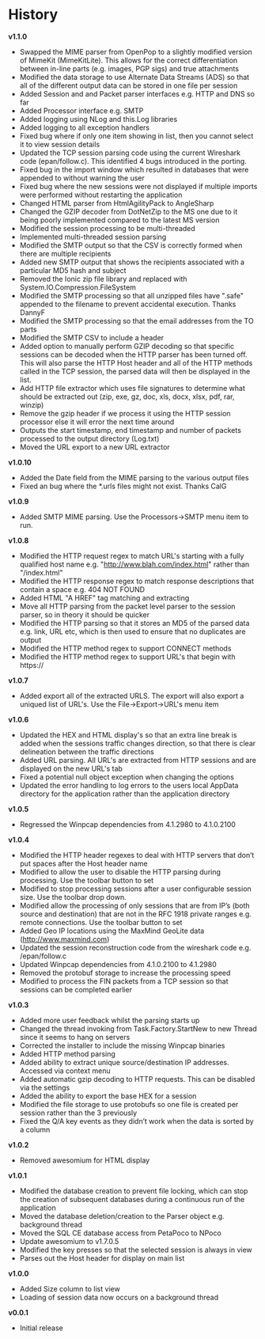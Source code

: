 # History #

**v1.1.0** 

- Swapped the MIME parser from OpenPop to a slightly modified version of MimeKit (MimeKitLite). This allows for the correct differentiation between in-line parts (e.g. images, PGP sigs) and true attachments
- Modified the data storage to use Alternate Data Streams (ADS) so that all of the different output data can be stored in one file per session
- Added Session and and Packet parser interfaces e.g. HTTP and DNS so far
- Added Processor interface e.g. SMTP
- Added logging using NLog and this.Log libraries
- Added logging to all exception handlers
- Fixed bug where if only one item showing in list, then you cannot select it to view session details 
- Updated the TCP session parsing code using the current Wireshark code (epan/follow.c). This identified 4 bugs introduced in the porting.
- Fixed bug in the import window which resulted in databases that were appended to without warning the user
- Fixed bug where the new sessions were not displayed if multiple imports were performed without restarting the application
- Changed HTML parser from HtmlAgilityPack to AngleSharp
- Changed the GZIP decoder from DotNetZip to the MS one due to it being poorly implemented compared to the latest MS version
- Modified the session processing to be multi-threaded
- Implemented multi-threaded session parsing
- Modified the SMTP output so that the CSV is correctly formed when there are multiple recipients
- Added new SMTP output that shows the recipients associated with a particular MD5 hash and subject
- Removed the Ionic zip file library and replaced with System.IO.Compression.FileSystem 
- Modified the SMTP processing so that all unzipped files have ".safe" appended to the filename to prevent accidental execution. Thanks DannyF
- Modified the SMTP processing so that the email addresses from the TO parts
- Modified the SMTP CSV to include a header
- Added option to manually perform GZIP decoding so that specific sessions can be decoded when the HTTP parser has been turned off. This will also parse the HTTP Host header and all of the HTTP methods called in the TCP session, the parsed data will then be displayed in the list.
- Add HTTP file extractor which uses file signatures to determine what should be  extracted out (zip, exe, gz, doc, xls, docx, xlsx, pdf, rar, winzip)
- Remove the gzip header if we process it using the HTTP session processor else it will error the next time around
- Outputs the start timestamp, end timestamp and number of packets processed to the output directory (Log.txt)
- Moved the URL export to a new URL extractor

**v1.0.10**

- Added the Date field from the MIME parsing to the various output files
- Fixed an bug where the *.urls files might not exist. Thanks CalG

**v1.0.9**

- Added SMTP MIME parsing. Use the Processors->SMTP menu item to run.

**v1.0.8**

- Modified the HTTP request regex to match URL's starting with a fully qualified host name e.g. "http://www.blah.com/index.html" rather than "/index.html"
- Modified the HTTP response regex to match response descriptions that contain a space e.g. 404 NOT FOUND
- Added HTML "A HREF" tag matching and extracting 
- Move all HTTP parsing from the packet level parser to the session parser, so in theory it should be quicker
- Modified the HTTP parsing so that it stores an MD5 of the parsed data e.g. link, URL etc, which is then used to ensure that no duplicates are output
- Modified the HTTP method regex to support CONNECT methods
- Modified the HTTP method regex to support URL's that begin with https://

**v1.0.7**

- Added export all of the extracted URLS. The export will also export a uniqued list of URL's. Use the File->Export->URL's menu item

**v1.0.6**

- Updated the HEX and HTML display's so that an extra line break is added when the sessions traffic changes direction, so that there is clear delineation between the traffic directions
- Added URL parsing. All URL's are extracted from HTTP sessions and are displayed on the new URL's tab
- Fixed a potential null object exception when changing the options
- Updated the error handling to log errors to the users local AppData directory for the application rather than the application directory 

**v1.0.5**

- Regressed the Winpcap dependencies from 4.1.2980 to 4.1.0.2100 

**v1.0.4**

- Modified the HTTP header regexes to deal with HTTP servers that don’t put spaces after the Host header name
- Modified to allow the user to disable the HTTP parsing during processing. Use the toolbar button to set
- Modified to stop processing sessions after a user configurable session size. Use the toolbar drop down.
- Modified allow the processing of only sessions that are from IP’s (both source and destination) that are not in the RFC 1918 private ranges e.g. remote connections. Use the toolbar button to set
- Added Geo IP locations using the MaxMind GeoLite data (http://www.maxmind.com)
- Updated the session reconstruction code from the wireshark code e.g. /epan/follow.c
- Updated Winpcap dependencies from 4.1.0.2100 to 4.1.2980
- Removed the protobuf storage to increase the processing speed
- Modified to process the FIN packets from a TCP session so that sessions can be completed earlier
 
**v1.0.3**

- Added more user feedback whilst the parsing starts up
- Changed the thread invoking from Task.Factory.StartNew to new Thread since it seems to hang on servers
- Corrected the installer to include the missing Winpcap binaries
- Added HTTP method parsing
- Added ability to extract unique source/destination IP addresses. Accessed via context menu
- Added automatic gzip decoding to HTTP requests. This can be disabled via the settings
- Added the ability to export the base HEX for a session
- Modified the file storage to use protobufs so one file is created per session rather than the 3 previously
- Fixed the Q/A key events as they didn’t work when the data is sorted by a column

**v1.0.2**

- Removed awesomium for HTML display

**v1.0.1**

- Modified the database creation to prevent file locking, which can stop the creation of subsequent databases during a continuous run of the application
- Moved the database deletion/creation to the Parser object e.g. background thread
- Moved the SQL CE database access from PetaPoco to NPoco
- Update awesomium to v1.7.0.5
- Modified the key presses so that the selected session is always in view
- Parses out the Host header for display on main list

**v1.0.0**

- Added Size column to list view
- Loading of session data now occurs on a background thread
 
**v0.0.1**

- Initial release
